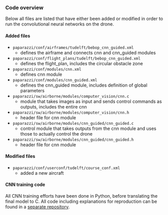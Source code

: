 ### Code overview
Below all files are listed that have either been added or modified in order to run the convolutional neural networks on the drone.
#### Added files
- `paparazzi/conf/airframes/tudelft/bebop_cnn_guided.xml`
    - defines the airframe and connects cnn and cnn_guided modules
- `paparazzi/conf/flight_plans/tudelft/bebop_cnn_guided.xml`
    - defines the flight_plan, includes the circular obstacle zone
- `paparazzi/conf/modules/cnn.xml`
    - defines cnn module
- `paparazzi/conf/modules/cnn_guided.xml`
    - defines the cnn_guided module, includes definition of global parameters
- `paparazzi/sw/airborne/modules/computer_vision/cnn.c`
    -  module that takes images as input and sends control commands as outputs, includes the entire cnn
- `paparazzi/sw/airborne/modules/computer_vision/cnn.h`
    - header file for cnn module
- `paparazzi/sw/airborne/modules/cnn_guided/cnn_guided.c`
    - control module that takes outputs from the cnn module and uses those to actually control the drone
- `paparazzi/sw/airborne/modules/cnn_guided/cnn_guided.h`
    - header file for cnn module

#### Modified files
- `paparazzi/conf/userconf/tudelft/course_conf.xml`
    - added a new aircraft

#### CNN training code
All CNN training efforts have been done in Python, before translating the final model to C. All code including explanations for reproduction can be found in a [separate repository](https://github.com/Timdnb/CNN-for-Micro-Air-Vehicles).